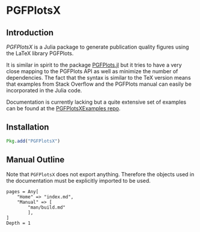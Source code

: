 # PGFPlotsX

## Introduction

*PGFPlotsX* is a Julia package to generate publication quality figures using the LaTeX library PGFPlots.

It is similar in spirit to the package [PGFPlots.jl](https://github.com/sisl/PGFPlots.jl) but it
tries to have a very close mapping to the PGFPlots API as well as minimize the number of dependencies.
The fact that the syntax is similar to the TeX version means that examples from Stack Overflow and the PGFPlots manual can
easily be incorporated in the Julia code.

Documentation is currently lacking but a quite extensive set of examples can be found at the [PGFPlotsXExamples repo](https://github.com/KristofferC/PGFPlotsXExamples).


## Installation

```julia
Pkg.add("PGFPlotsX")
```

## Manual Outline

Note that `PGFPlotsX` does not export anything.
Therefore the objects used in the documentation must be explicitly imported to be used.

```@contents
pages = Any[
    "Home" => "index.md",
    "Manual" => [
        "man/build.md"
        ],
]
Depth = 1
```

